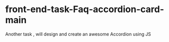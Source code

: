 # front-end-task-Faq-accordion-card-main
Another task , will design and create  an awesome Accordion using JS
